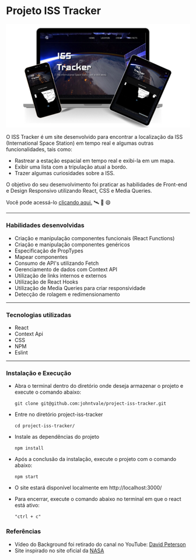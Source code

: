 # Projeto ISS Tracker
<img src="./iss-tracker-cover.png" />

  O ISS Tracker é um site desenvolvido para encontrar a localização da ISS (International Space Station) em tempo real e algumas outras funcionalidades, tais como:
  - Rastrear a estação espacial em tempo real e exibi-la em um mapa.
  - Exibir uma lista com a tripulação atual a bordo.
  - Trazer algumas curiosidades sobre a ISS.

  O objetivo do seu desenvolvimento foi praticar as habilidades de Front-end e Design Responsivo utilizando React, CSS e Media Queries.
  
  Você pode acessá-lo <a href="https://johntvale.github.io/project-iss-tracker/">clicando aqui.</a> :artificial_satellite: :rocket: :smile:

---

### Habilidades desenvolvidas
- Criação e manipulação componentes funcionais (React Functions)
- Criação e manipulação componentes genéricos
- Especificação de PropTypes
- Mapear componentes
- Consumo de API's utilizando Fetch
- Gerenciamento de dados com Context API
- Utilização de links internos e externos
- Utilização de React Hooks
- Utilização de  Media Queries para criar responsividade
- Detecção de rolagem e redimensionamento


---

### Tecnologias utilizadas
- React
- Context Api
- CSS
- NPM
- Eslint

---

### Instalação e Execução
- Abra o terminal dentro do diretório onde deseja armazenar o projeto e execute o comando abaixo:
  ```
  git clone git@github.com:johntvale/project-iss-tracker.git
  ```

- Entre no diretório project-iss-tracker
  ```
  cd project-iss-tracker/
  ```

- Instale as dependências do projeto
  ```
  npm install
  ```

- Após a conclusão da instalação, execute o projeto com o comando abaixo:
  ```
  npm start
  ```

- O site estará disponível localmente em http://localhost:3000/

- Para encerrar, execute o comando abaixo no terminal em que o react está ativo:
  ```
  "ctrl + c"
  ```

### Referências
- Vídeo do Background foi retirado do canal no YouTube: <a href="https://www.youtube.com/watch?v=FG0fTKAqZ5g">David Peterson</a>
- Site inspirado no site oficial da <a href="https://www.nasa.gov/">NASA</a>